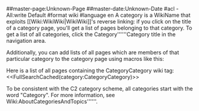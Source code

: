 ##master-page:Unknown-Page
##master-date:Unknown-Date
#acl -All:write Default
#format wiki
#language en
A category is a WikiName that exploits [[Wiki:WikiWiki|WikiWiki]]'s reverse linking: if you click on the title of a category page, you'll get a list of pages belonging to that category. To get a list of all categories, click the Category''''''Category title in the navigation area.

Additionally, you can add lists of all pages which are members of that particular category to the category page using macros like this:

Here is a list of all pages containing the CategoryCategory wiki tag:
<<FullSearchCached(category:CategoryCategory)>>

To be consistent with the C2 category scheme, all categories start with the word "Category". For more information, see Wiki:AboutCategoriesAndTopics''''''.
